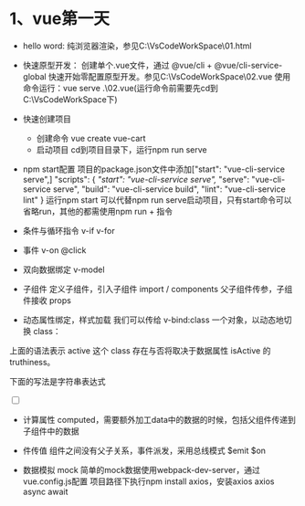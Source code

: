 # 1、vue第一天
 - hello word:
   纯浏览器渲染，参见C:\VsCodeWorkSpace\01.html
 - 快速原型开发：
    创建单个.vue文件，通过 @vue/cli + @vue/cli-service-global 快速开始零配置原型开发。参见C:\VsCodeWorkSpace\02.vue 
    使用命令运行：vue serve .\02.vue(运行命令前需要先cd到C:\VsCodeWorkSpace下)
 - 快速创建项目
    - 创建命令 vue create vue-cart
    - 启动项目 cd到项目目录下，运行npm run serve
 - npm start配置
    项目的package.json文件中添加["start": "vue-cli-service serve",]
    "scripts": {
        *"start": "vue-cli-service serve",*
        "serve": "vue-cli-service serve",
        "build": "vue-cli-service build",
        "lint": "vue-cli-service lint"
    }
    运行npm start 可以代替npm run serve启动项目，只有start命令可以省略run，其他的都需使用npm run + 指令

- 条件与循环指令
   v-if
   v-for
- 事件
   v-on  @click

- 双向数据绑定
  v-model

- 子组件
  定义子组件，引入子组件
  import / components
  父子组件传参，子组件接收 props

- 动态属性绑定，样式加载
 我们可以传给 v-bind:class 一个对象，以动态地切换 class：
 <div v-bind:class="{ active: isActive }"></div>
 上面的语法表示 active 这个 class 存在与否将取决于数据属性 isActive 的 truthiness。

下面的写法是字符串表达式
  <tr v-for="(c,i) in cart" :key="c.id" :class="c.active?'active':''">
  <input type="checkbox" v-model="c.active">

- 计算属性
   computed，需要额外加工data中的数据的时候，包括父组件传递到子组件中的数据

- 件传值
  组件之间没有父子关系，事件派发，采用总线模式
  $emit $on

- 数据模拟 mock
  简单的mock数据使用webpack-dev-server，通过vue.config.js配置
  项目路径下执行npm install axios，安装axios
  axios
  async await


   
